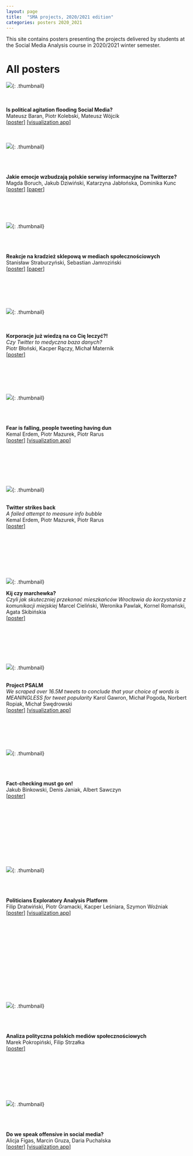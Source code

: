 ```yaml
---
layout: page
title:  "SMA projects, 2020/2021 edition"
categories: posters 2020_2021
---
```

<style>
  .thumbnail{
    width:200px;
    height:40%;
    float: left;
    border: 0px solid;
    border-color: #ccc;
    margin-right: 3%;
    margin-left: 5%;
    margin-bottom: 5%;
  }
    .thumbnail-oversized{
    width:30%;
    height:30%;
    float: left;
    border: 0px solid;
    border-color: #ccc;
    margin-right: 3%;
    margin-left: 5%;
    margin-bottom: 5%;
  }
  .description{
    margin-top: 20px;
    padding-top: 50px;
  }

</style>

This site contains posters presenting the projects delivered by students at the Social Media Analysis course in 2020/2021 winter semester.  

<!---
# Best poster award 

![](/posters/2020_2021/th/agitation.png){: .thumbnail}  
<p style=".description"><b>Is political agitation flooding Social Media?</b><br />
<i>How different from reality is what you think about controversies in social media?</i> <br />
Maciej Gruszczyński, Daniel Popek, Dawid Rusiecki, Marcin Wątroba <br />
<a href="/posters/2019_2020/pdf/controversial.pdf">[poster]</a>
<br />
<br />
<br />
<br /><br /><br /><br />
<br />
<br />
</p> 
-->

# All posters

![](/posters/2020_2021/th/agitation.png){: .thumbnail}  
<p style=".description"><br /><br /><b>Is political agitation flooding Social Media?</b><br />
Mateusz Baran, Piotr Kolebski, Mateusz Wójcik<br />
<a href="/posters/2020_2021/pdf/agitation.pdf">[poster]</a>
<a href="http://smart-wust.ml/">[visualization app]</a>
<br />
<br />
<br />
</p> 

![](/posters/2020_2021/th/emonews.png){: .thumbnail}  
<p style=".description"><br /><br /><br /><b>Jakie emocje wzbudzają polskie serwisy informacyjne na Twitterze?</b><br />
Magda Boruch, Jakub Dziwiński, Katarzyna Jabłońska, Dominika Kunc<br />
<a href="/posters/2020_2021/pdf/emonews.pdf">[poster]</a>
<a href="/posters/2020_2021/pdf/emonews_art.pdf">[paper]</a>
<br />
<br />
<br />
<br />
<br />
</p> 

![](/posters/2020_2021/th/shoplifting.png){: .thumbnail}  
<p style=".description"><br /><br /><br /><b>Reakcje na kradzież sklepową w mediach społecznościowych</b><br />
Stanisław Straburzyński, Sebastian Jamroziński<br />
<a href="/posters/2020_2021/pdf/shoplifting.pdf">[poster]</a>
<a href="/posters/2020_2021/pdf/shoplifting_art.pdf">[paper]</a>
<br />
<br />
<br />
<br />
<br />
<br />
</p> 

![](/posters/2020_2021/th/medical.png){: .thumbnail}  
<p style=".description"><br /><br /><b>Korporacje już wiedzą na co Cię leczyć?!</b><br /> 
<i>Czy Twitter to medyczna baza danych?</i><br />
Piotr Błoński, Kacper Rączy, Michał Maternik <br />
<a href="/posters/2020_2021/pdf/medical.pdf">[poster]</a>
<br />
<br />
<br />
<br />
<br />
<br />
</p> 

![](/posters/2020_2021/th/polemic.png){: .thumbnail}  
<p style=".description"><br /><br /><br /><b>Fear is falling, people tweeting having dun</b><br />
Kemal Erdem, Piotr Mazurek, Piotr Rarus<br />
<a href="/posters/2020_2021/pdf/polemic.pdf">[poster]</a>
<a href="https://smapwr.github.io/project-polish-emotions-classifier/">[visualization app]</a>
<br />
<br />
<br />
<br />
<br />
<br />
<br />
</p> 

![](/posters/2020_2021/th/infobubbles.png){: .thumbnail}  
<p style=".description"><br /><b>Twitter strikes back</b><br />
<i>A failed attempt to measure info bubble</i><br />
Kemal Erdem, Piotr Mazurek, Piotr Rarus<br />
<a href="/posters/2020_2021/pdf/infobubbles.pdf">[poster]</a>
<br />
<br />
<br />
<br />
<br />
<br />
<br />
<br />
</p> 

![](/posters/2020_2021/th/mobility.png){: .thumbnail}  
<p style=".description"><b>Kij czy marchewka?</b><br />
<i>Czyli jak skuteczniej przekonać mieszkańców Wrocławia do korzystania z komunikacji miejskiej</i>
Marcel Cieliński, Weronika Pawlak, Kornel Romański, Agata Skibińskia<br />
<a href="/posters/2020_2021/pdf/mobility.pdf">[poster]</a>
<br />
<br />
<br />
<br />
<br />
<br /><br />
</p>

![](/posters/2020_2021/th/psalm.png){: .thumbnail}  
<p style=".description"><b><br />Project PSALM</b><br />
<i>We scraped over 16.5M tweets to conclude that your choice of words is MEANINGLESS for tweet popularity</i>
Karol Gawron, Michał Pogoda, Norbert Ropiak, Michał Swędrowski<br />
<a href="/posters/2020_2021/pdf/psalm.pdf">[poster]</a>
<a href="http://wieszcze.ml/xaiwriter">[visualization app]</a>
<br />
<br />
<br />
<br />
<br />
<br />
</p>

![](/posters/2020_2021/th/factchecking.png){: .thumbnail}  
<p style=".description"><b><br /><br /><br />Fact-checking must go on!</b><br />
Jakub Binkowski, Denis Janiak, Albert Sawczyn<br />
<a href="/posters/2020_2021/pdf/factchecking.pdf">[poster]</a>
<br />
<br />
<br />
<br />
<br />
<br />
<br />
<br />
<br />
<br />
<br />
</p>

![](/posters/2020_2021/th/peap.png){: .thumbnail}
<p style=".description"><b><br /><br /><br />Politicians Exploratory Analysis Platform</b><br />
Filip Dratwiński, Piotr Gramacki, Kacper Leśniara, Szymon Woźniak<br />
<a href="/posters/2020_2021/pdf/peap.pdf">[poster]</a>
<a href="https://politicians.embedd.ml/">[visualization app]</a>
<br />
<br />
<br />
<br />
<br /><br />
<br />
<br />
<br />
<br /><br />
<br />
<br />
<br />
</p>


![](/posters/2020_2021/th/rpolska.png){: .thumbnail}
<p style=".description"><b><br /><br /><br />Analiza polityczna polskich mediów społecznościowych</b><br />
Marek Pokropiński, Filip Strzałka<br />
<a href="/posters/2020_2021/pdf/rpolska.pdf">[poster]</a>
<br />
<br />
<br />
<br />
<br />
<br />
<br />
<br />
</p>


![](/posters/2020_2021/th/offensive.png){: .thumbnail}
<p style=".description"><b><br /><br /><br />Do we speak offensive in social media?</b><br />
Alicja Figas, Marcin Gruza, Daria Puchalska <br />
<a href="/posters/2020_2021/pdf/offensive.pdf">[poster]</a>
<a href="http://offensiveai.pl/">[visualization app]</a>
<br />
<br />
<br />
</p>
